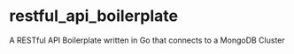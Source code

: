 # restful_api_boilerplate
A RESTful API Boilerplate written in Go that connects to a MongoDB Cluster
